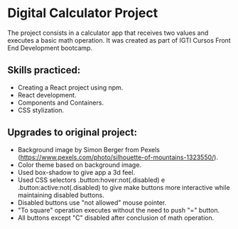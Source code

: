 # Digital Calculator Project

The project consists in a calculator app that receives two values and executes a basic math operation. It was created as part of IGTI Cursos Front End Development bootcamp.

## **Skills practiced:**

- Creating a React project using npm.
- React development.
- Components and Containers.
- CSS stylization.

## **Upgrades to original project:**

- Background image by Simon Berger from Pexels (https://www.pexels.com/photo/silhouette-of-mountains-1323550/).
- Color theme based on background image.
- Used box-shadow to give app a 3d feel.
- Used CSS selectors .button:hover:not(.disabled) e .button:active:not(.disabled) to give make buttons more interactive while maintaining disabled buttons.
- Disabled buttons use "not allowed" mouse pointer.
- "To square" operation executes without the need to push "=" button.
- All buttons except "C" disabled after conclusion of math operation.

